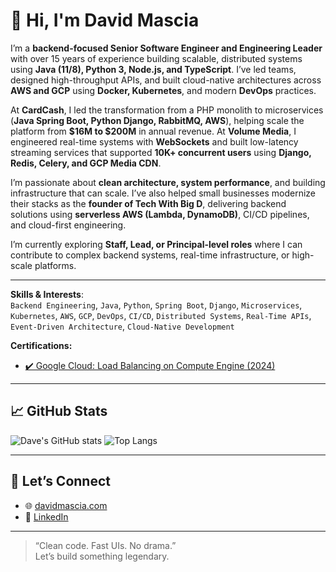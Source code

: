 # 👋 Hi, I'm David Mascia

I’m a **backend-focused Senior Software Engineer and Engineering Leader** with over 15 years of experience building scalable, distributed systems using **Java (11/8), Python 3, Node.js, and TypeScript**. I’ve led teams, designed high-throughput APIs, and built cloud-native architectures across **AWS and GCP** using **Docker, Kubernetes**, and modern **DevOps** practices.

At **CardCash**, I led the transformation from a PHP monolith to microservices (**Java Spring Boot, Python Django, RabbitMQ, AWS**), helping scale the platform from **$16M to $200M** in annual revenue. At **Volume Media**, I engineered real-time systems with **WebSockets** and built low-latency streaming services that supported **10K+ concurrent users** using **Django, Redis, Celery, and GCP Media CDN**.

I’m passionate about **clean architecture, system performance**, and building infrastructure that can scale. I’ve also helped small businesses modernize their stacks as the **founder of Tech With Big D**, delivering backend solutions using **serverless AWS (Lambda, DynamoDB)**, CI/CD pipelines, and cloud-first engineering.

I’m currently exploring **Staff, Lead, or Principal-level roles** where I can contribute to complex backend systems, real-time infrastructure, or high-scale platforms.

---

**Skills & Interests**:  
`Backend Engineering`, `Java`, `Python`, `Spring Boot`, `Django`, `Microservices`, `Kubernetes`, `AWS`, `GCP`, `DevOps`, `CI/CD`, `Distributed Systems`, `Real-Time APIs`, `Event-Driven Architecture`, `Cloud-Native Development`

**Certifications:**
- [✔️ Google Cloud: Load Balancing on Compute Engine (2024)](#)

---

## 📈 GitHub Stats

![Dave's GitHub stats](https://github-readme-stats.vercel.app/api?username=dmascia&show_icons=true&theme=tokyonight&count_private=true)
![Top Langs](https://github-readme-stats.vercel.app/api/top-langs/?username=dmascia&layout=compact&theme=tokyonight)

---

## 🤝 Let’s Connect

- 🌐 [davidmascia.com](https://davidmascia.com)
- 💼 [LinkedIn](https://linkedin.com/in/davidmascia)

---

> “Clean code. Fast UIs. No drama.”  
Let’s build something legendary.
